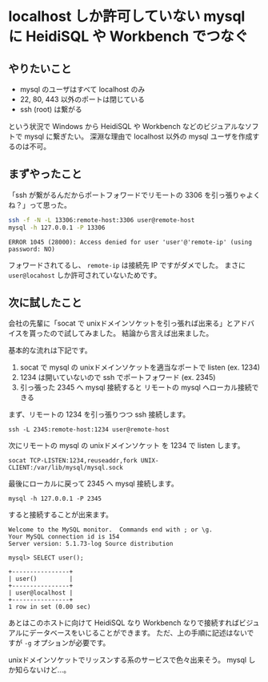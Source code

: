 # localhost しか許可していない mysql に HeidiSQL や Workbench でつなぐ

## やりたいこと

- mysql のユーザはすべて localhost のみ
- 22, 80, 443 以外のポートは閉じている
- ssh (root) は繋がる

という状況で Windows から HeidiSQL や Workbench などのビジュアルなソフトで mysql に繋ぎたい。
深淵な理由で localhost 以外の mysql ユーザを作成するのは不可。

## まずやったこと

「ssh が繋がるんだからポートフォワードでリモートの 3306 を引っ張りゃよくね？」って思った。

```sh
ssh -f -N -L 13306:remote-host:3306 user@remote-host
mysql -h 127.0.0.1 -P 13306
```

```
ERROR 1045 (28000): Access denied for user 'user'@'remote-ip' (using password: NO)
```

フォワードされてるし、 `remote-ip` は接続先 IP ですがダメでした。
まさに `user@locahost` しか許可されていないためです。

## 次に試したこと

会社の先輩に「socat で unixドメインソケットを引っ張れば出来る」とアドバイスを貰ったので試してみました。
結論から言えば出来ました。

基本的な流れは下記です。

1. socat で mysql の unixドメインソケットを適当なポートで listen (ex. 1234)
2. 1234 は開いていないので ssh でポートフォワード (ex. 2345)
3. 引っ張った 2345 へ mysql 接続すると リモートの mysql へローカル接続できる

まず、リモートの 1234 を引っ張りつつ ssh 接続します。

```sh:local
ssh -L 2345:remote-host:1234 user@remote-host
```

次にリモートの mysql の unixドメインソケット を 1234 で listen します。

```sh:remote
socat TCP-LISTEN:1234,reuseaddr,fork UNIX-CLIENT:/var/lib/mysql/mysql.sock
```

最後にローカルに戻って 2345 へ mysql 接続します。

```sh:local
mysql -h 127.0.0.1 -P 2345
```

すると接続することが出来ます。

```
Welcome to the MySQL monitor.  Commands end with ; or \g.
Your MySQL connection id is 154
Server version: 5.1.73-log Source distribution

mysql> SELECT user();

+----------------+
| user()         |
+----------------+
| user@localhost |
+----------------+
1 row in set (0.00 sec)
```

あとはこのホストに向けて HeidiSQL なり Workbench なりで接続すればビジュアルにデータベースをいじることができます。
ただ、上の手順に記述はないですが `-g` オプションが必要です。

unixドメインソケットでリッスンする系のサービスで色々出来そう。
mysql しか知らないけど…。
